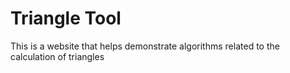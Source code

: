 Triangle Tool
=============

This is a website that helps demonstrate algorithms related to the calculation
of triangles
